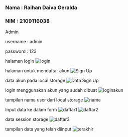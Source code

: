 ### Nama : Raihan Daiva Geralda
### NIM : 2109116038


Admin

username : admin

password : 123


halaman login
![login](https://user-images.githubusercontent.com/95012374/227744294-4fc76d5c-e65e-4b4a-a88f-03c350f7e3e8.PNG)

halaman untuk mendaftar akun
![Sign Up](https://user-images.githubusercontent.com/95012374/227744366-99e46e5f-1bab-4ce0-b1c2-c218bccbcfad.png)

data akun pada local storage
![Data Sign Up](https://user-images.githubusercontent.com/95012374/227744475-a8a2e7a8-a402-4407-a794-3277794ec108.png)

login menggunakan akun yang sudah dibuat
![loginakun](https://user-images.githubusercontent.com/95012374/227744504-3960482a-b49e-46d1-9289-9648fd6add06.png)

tampilan nama user dari local storage
![nama](https://user-images.githubusercontent.com/95012374/227744541-301b78b8-7033-4a83-9386-5cf766731148.png)

Input data ke dalam form
![daftar1](https://user-images.githubusercontent.com/95012374/227744568-8b943cdd-9f61-4bd1-a1ad-4f4092c6c8d2.png)
![daftar2](https://user-images.githubusercontent.com/95012374/227744599-a99457d4-15fd-4063-8ef1-a83513a383fc.png)

data session storage
![daftar3](https://user-images.githubusercontent.com/95012374/227744670-3e9cdcec-76a8-43a5-af1a-545de9d8217c.png)

tampilan data yang telah diinput
![terakhir](https://user-images.githubusercontent.com/95012374/227744690-3ae994b0-92a6-4862-a6d3-2bcf6a70a1cd.png)



